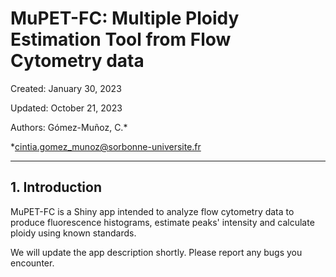 # MuPET-FC: Multiple Ploidy Estimation Tool from Flow Cytometry data

Created: January 30, 2023

Updated: October 21, 2023

Authors: Gómez-Muñoz, C.*

*cintia.gomez_munoz@sorbonne-universite.fr

---

## 1. Introduction

MuPET-FC is a Shiny app intended to analyze flow cytometry data to produce fluorescence histograms, estimate peaks' intensity and calculate ploidy using known standards.

We will update the app description shortly. Please report any bugs you encounter.
